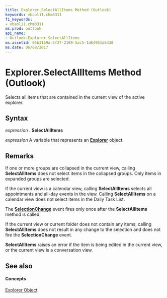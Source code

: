 ```yaml
---
title: Explorer.SelectAllItems Method (Outlook)
keywords: vbaol11.chm3311
f1_keywords:
- vbaol11.chm3311
ms.prod: outlook
api_name:
- Outlook.Explorer.SelectAllItems
ms.assetid: 05b3169a-5f27-2169-5ac5-1d64951d6430
ms.date: 06/08/2017
---
```



# Explorer.SelectAllItems Method (Outlook)

Selects all items that are contained in the current view of the active explorer. 


## Syntax

 _expression_ . **SelectAllItems**

 _expression_ A variable that represents an **[Explorer](explorer-object-outlook.md)** object.


## Remarks

If one or more groups are collapsed in the current view, calling **SelectAllItems** does not select items in the collapsed groups. Only items in expanded groups are selected.

If the current view is a calendar view, calling **SelectAllItems** selects all appointments and all-day events in the view. Calling **SelectAllItems** on a calendar view does not select items in the Daily Task List.

The **[SelectionChange](explorer-selectionchange-event-outlook.md)** event fires only once after the **SelectAllItems** method is called.

If the current view or current folder does not contain any items, calling **SelectAllItems** does not result in any change to the selection and does not fire the **SelectionChange** event.

 **SelectAllItems** raises an error if the item is being edited in the current view, or the current view is a conversation view.


## See also


#### Concepts


[Explorer Object](explorer-object-outlook.md)


